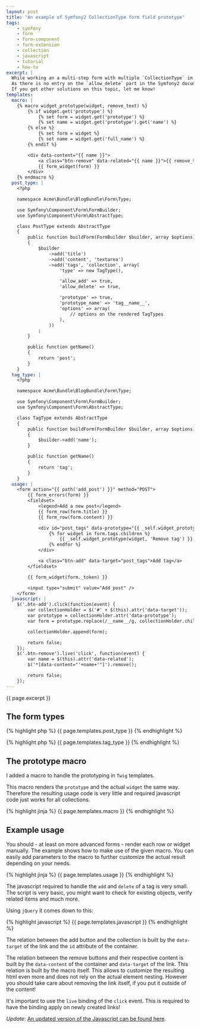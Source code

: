 ```yaml
---
layout: post
title: "An example of Symfony2 CollectionType form field prototype"
tags:
    - symfony
    - form
    - form-component
    - form-extension
    - collection
    - javascript
    - tutorial
    - how-to
excerpt: |
  While working an a multi-step form with multiple `CollectionType` in it, I came across the issue requiring a generic solution for handling `allow_add` and `allow_delete` on a collection.
  As there is no entry on the `allow_delete` part in the Symfony2 documentation itself, this solution may not be the best way to do it.
  If you got other solutions on this topic, let me know!
templates:
  macro: |
    {% macro widget_prototype(widget, remove_text) %}
        {% if widget.get('prototype') %}
            {% set form = widget.get('prototype') %}
            {% set name = widget.get('prototype').get('name') %}
        {% else %}
            {% set form = widget %}
            {% set name = widget.get('full_name') %}
        {% endif %}

        <div data-content="{{ name }}">
            <a class="btn-remove" data-related="{{ name }}">{{ remove_text }}</a>
            {{ form_widget(form) }}
        </div>
    {% endmacro %}
  post_type: |
    <?php

    namespace Acme\Bundle\BlogBundle\Form\Type;

    use Symfony\Component\Form\FormBuilder;
    use Symfony\Component\Form\AbstractType;

    class PostType extends AbstractType
    {
        public function buildForm(FormBuilder $builder, array $options)
        {
            $builder
                ->add('title')
                ->add('content', 'textarea')
                ->add('tags', 'collection', array(
                    'type' => new TagType(),

                    'allow_add' => true,
                    'allow_delete' => true,

                    'prototype' => true,
                    'prototype_name' => 'tag__name__',
                    'options' => array(
                        // options on the rendered TagTypes
                    ),
                ))
            ;
        }

        public function getName()
        {
            return 'post';
        }
    }
  tag_type: |
    <?php

    namespace Acme\Bundle\BlogBundle\Form\Type;

    use Symfony\Component\Form\FormBuilder;
    use Symfony\Component\Form\AbstractType;

    class TagType extends AbstractType
    {
        public function buildForm(FormBuilder $builder, array $options)
        {
            $builder->add('name');
        }

        public function getName()
        {
            return 'tag';
        }
    }
  usage: |
    <form action="{{ path('add_post') }}" method="POST">
        {{ form_errors(form) }}
        <fieldset>
            <legend>Add a new post</legend>
            {{ form_row(form.title) }}
            {{ form_row(form.content) }}

            <div id="post_tags" data-prototype="{{ _self.widget_prototype(form.tags, 'Remove tag')|escape }}">
                {% for widget in form.tags.children %}
                    {{ _self.widget_prototype(widget, 'Remove tag') }}
                {% endfor %}
            </div>

            <a class="btn-add" data-target="post_tags">Add tag</a>
        </fieldset>

        {{ form_widget(form._token) }}

        <input type="submit" value="Add post" />
    </form>
  javascript: |
    $('.btn-add').click(function(event) {
        var collectionHolder = $('#' + $(this).attr('data-target'));
        var prototype = collectionHolder.attr('data-prototype');
        var form = prototype.replace(/__name__/g, collectionHolder.children().length);

        collectionHolder.append(form);

        return false;
    });
    $('.btn-remove').live('click', function(event) {
        var name = $(this).attr('data-related');
        $('*[data-content="'+name+'"]').remove();

        return false;
    });
---
```


{{ page.excerpt }}

## The form types

{% highlight php %}
{{ page.templates.post_type }}
{% endhighlight %}

{% highlight php %}
{{ page.templates.tag_type }}
{% endhighlight %}

## The prototype macro

I added a macro to handle the prototyping in `Twig` templates.

This macro renders the `prototype` and the actual `widget` the same way.
Therefore the resulting usage code is very little and required javascript code just works for all collections.

{% highlight jinja %}
{{ page.templates.macro }}
{% endhighlight %}

## Example usage

You should - at least on more advanced forms - render each row or widget manually.
The example shows how to make use of the given macro. You can easily add parameters to the macro to further customize the actual result depending on your needs.

{% highlight jinja %}
{{ page.templates.usage }}
{% endhighlight %}

The javascript required to handle the `add` and `delete` of a tag is very small.
The script is very basic, you might want to check for existing objects, verify related items and much more.

Using `jQuery` it comes down to this:

{% highlight javascript %}
{{ page.templates.javascript }}
{% endhighlight %}

The relation between the add button and the collection is built by the `data-target` of the link and the `id` attribute of the container.

The relation between the remove buttons and their respective content is built by the `data-content` of the container and `data-target` of the link.
This relation is built by the macro itself. This allows to customize the resulting html even more and does not rely on the actual element nesting.
However you should take care about removing the link itself, if you put it outside of the content!

It's important to use the `live` binding of the `click` event. This is required to have the binding apply on newly created links!

*Update*: [An updated version of the Javascript can be found here](https://gist.github.com/havvg/31ab826a5dc68877462c).
